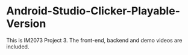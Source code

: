 # Android-Studio-Clicker-Playable-Version
This is IM2073 Project 3. The front-end, backend and demo videos are included.
